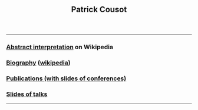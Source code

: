 <html>
<head>
   <meta charset="UTF-8">
	<title>Patrick Cousot's web site on GitHub</title>
</head>
<body>
<header>
<h2>Patrick Cousot</h2>
</header>
<main>
<HR>
<h3><a href="https://en.wikipedia.org/wiki/Abstract_interpretation">Abstract interpretation</a> on Wikipedia</h3>
<h3><a href="bio.html">Biography</a> (<a href="https://en.wikipedia.org/wiki/Patrick_Cousot">wikipedia</a>)</h3>
<h3><a href="publications.html">Publications (with slides of conferences)</a></h3>
<h3><a href="talks.html">Slides of talks</a></h3>
<HR>
</main>
</body> 
</html>
